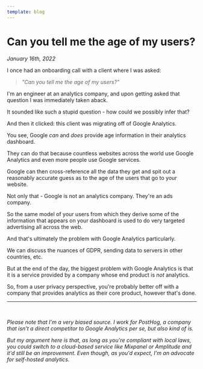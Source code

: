 ```yaml
---
template: blog
---
```


# Can you tell me the age of my users?

_January 16th, 2022_

I once had an onboarding call with a client where I was asked:

> _"Can you tell me the age of my users?"_

I'm an engineer at an analytics company, and upon getting asked that question I was immediately taken aback.

It sounded like such a stupid question - how could we possibly infer that?

And then it clicked: this client was migrating off of Google Analytics.

You see, Google _can_ and _does_ provide age information in their analytics dashboard.

They can do that because countless websites across the world use Google Analytics and even more people use Google services.

Google can then cross-reference all the data they get and spit out a reasonably accurate guess as to the age of the users that go to your website.

Not only that - Google is not an analytics company. They're an ads company.

So the same model of your users from which they derive some of the information that appears on your dashboard is used to do very targeted advertising all across the web.

And that's ultimately the problem with Google Analytics particularly.

We can discuss the nuances of GDPR, sending data to servers in other countries, etc.

But at the end of the day, the biggest problem with Google Analytics is that it is a service provided by a company whose end product is _not_ analytics.

So, from a user privacy perspective, you're probably better off with a company that provides analytics as their core product, however that's done.

---

<br />

_Please note that I'm a very biased source. I work for PostHog, a company that isn't a direct competitor to Google Analytics per se, but also kind of is._

_But my argument here is that, as long as you're compliant with local laws, you could switch to a cloud-based service like Mixpanel or Amplitude and it'd still be an improvement. Even though, as you'd expect, I'm an advocate for self-hosted analytics._
